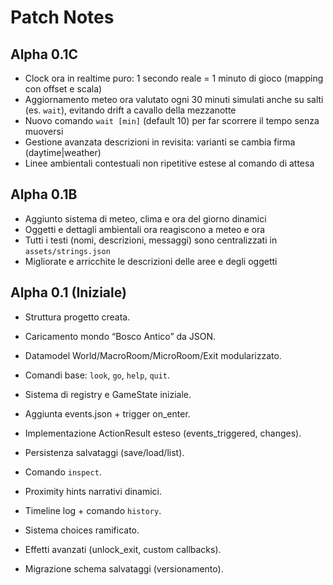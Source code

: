 
# Patch Notes

## Alpha 0.1C
- Clock ora in realtime puro: 1 secondo reale = 1 minuto di gioco (mapping con offset e scala)
- Aggiornamento meteo ora valutato ogni 30 minuti simulati anche su salti (es. `wait`), evitando drift a cavallo della mezzanotte
- Nuovo comando `wait [min]` (default 10) per far scorrere il tempo senza muoversi
- Gestione avanzata descrizioni in revisita: varianti se cambia firma (daytime|weather)
- Linee ambientali contestuali non ripetitive estese al comando di attesa

## Alpha 0.1B
- Aggiunto sistema di meteo, clima e ora del giorno dinamici
- Oggetti e dettagli ambientali ora reagiscono a meteo e ora
- Tutti i testi (nomi, descrizioni, messaggi) sono centralizzati in `assets/strings.json`
- Migliorate e arricchite le descrizioni delle aree e degli oggetti

## Alpha 0.1 (Iniziale)
- Struttura progetto creata.
- Caricamento mondo “Bosco Antico” da JSON.
- Datamodel World/MacroRoom/MicroRoom/Exit modularizzato.
- Comandi base: `look`, `go`, `help`, `quit`.
- Sistema di registry e GameState iniziale.

- Aggiunta events.json + trigger on_enter.
- Implementazione ActionResult esteso (events_triggered, changes).
- Persistenza salvataggi (save/load/list).

- Comando `inspect`.
- Proximity hints narrativi dinamici.
- Timeline log + comando `history`.

- Sistema choices ramificato.
- Effetti avanzati (unlock_exit, custom callbacks).
- Migrazione schema salvataggi (versionamento).
